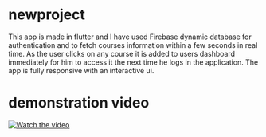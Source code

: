# newproject
This app is made in flutter and I have used Firebase dynamic database for authentication and to fetch courses information within a few seconds in real time.
As the user clicks on any course it is added to users dashboard immediately for him to access it the next time he logs in the application. 
The app is fully responsive with an interactive ui.

# demonstration video
[![Watch the video](https://i.imgur.com/vKb2F1B.png)](https://drive.google.com/file/d/16-K6T_coLhp-_DtLbtZxyC2uVOoj65Km/view?usp=sharing)
<br> </br>
